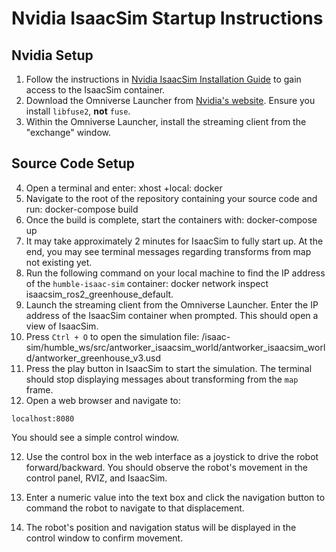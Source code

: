 # Nvidia IsaacSim Startup Instructions

## Nvidia Setup

1. Follow the instructions in [Nvidia IsaacSim Installation Guide](https://docs.omniverse.nvidia.com/isaacsim/latest/installation/install_container.html) to gain access to the IsaacSim container.
2. Download the Omniverse Launcher from [Nvidia's website](https://www.nvidia.com/en-us/omniverse/download/). Ensure you install `libfuse2`, **not** `fuse`.
3. Within the Omniverse Launcher, install the streaming client from the "exchange" window.

## Source Code Setup

4. Open a terminal and enter: xhost +local: docker
5. Navigate to the root of the repository containing your source code and run: docker-compose build
6. Once the build is complete, start the containers with: docker-compose up
7. It may take approximately 2 minutes for IsaacSim to fully start up. At the end, you may see terminal messages regarding transforms from map not existing yet.
8. Run the following command on your local machine to find the IP address of the `humble-isaac-sim` container: docker network inspect isaacsim_ros2_greenhouse_default.
9. Launch the streaming client from the Omniverse Launcher. Enter the IP address of the IsaacSim container when prompted. This should open a view of IsaacSim.
10. Press `Ctrl + O` to open the simulation file: /isaac-sim/humble_ws/src/antworker_isaacsim_world/antworker_isaacsim_world/antworker_greenhouse_v3.usd
11. Press the play button in IsaacSim to start the simulation. The terminal should stop displaying messages about transforming from the `map` frame.
12. Open a web browser and navigate to:
 ```
 localhost:8080
 ```
 You should see a simple control window.

12. Use the control box in the web interface as a joystick to drive the robot forward/backward. You should observe the robot's movement in the control panel, RVIZ, and IsaacSim.

13. Enter a numeric value into the text box and click the navigation button to command the robot to navigate to that displacement.

14. The robot's position and navigation status will be displayed in the control window to confirm movement.


